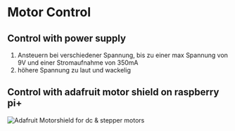 # **Motor Control**

## **Control with power supply**

1. Ansteuern bei verschiedener Spannung, bis zu einer max Spannung von 9V und einer Stromaufnahme von 350mA
2. höhere Spannung zu laut und wackelig

## **Control with adafruit motor shield on raspberry pi**+

![Adafruit Motorshield for dc & stepper motors](pictures/(pictures/position.png))